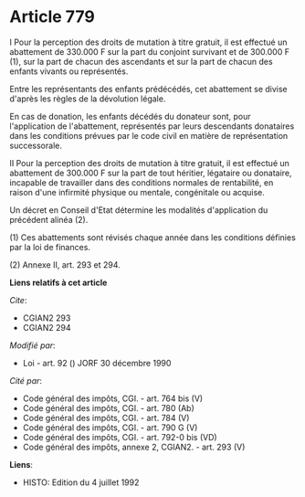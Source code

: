 # Article 779

I Pour la perception des droits de mutation à titre gratuit, il est effectué un abattement de 330.000 F sur la part du
conjoint survivant et de 300.000 F (1), sur la part de chacun des ascendants et sur la part de chacun des enfants vivants ou
représentés.

Entre les représentants des enfants prédécédés, cet abattement se divise d'après les règles de la dévolution légale.

En cas de donation, les enfants décédés du donateur sont, pour l'application de l'abattement, représentés par leurs
descendants donataires dans les conditions prévues par le code civil en matière de représentation successorale.

II Pour la perception des droits de mutation à titre gratuit, il est effectué un abattement de 300.000 F sur la part de tout
héritier, légataire ou donataire, incapable de travailler dans des conditions normales de rentabilité, en raison d'une
infirmité physique ou mentale, congénitale ou acquise.

Un décret en Conseil d'Etat détermine les modalités d'application du précédent alinéa (2).

(1) Ces abattements sont révisés chaque année dans les conditions définies par la loi de finances.

(2) Annexe II, art. 293 et 294.

**Liens relatifs à cet article**

_Cite_:

  - CGIAN2 293
  - CGIAN2 294

_Modifié par_:

  - Loi - art. 92 () JORF 30 décembre 1990

_Cité par_:

  - Code général des impôts, CGI. - art. 764 bis (V)
  - Code général des impôts, CGI. - art. 780 (Ab)
  - Code général des impôts, CGI. - art. 784 (V)
  - Code général des impôts, CGI. - art. 790 G (V)
  - Code général des impôts, CGI. - art. 792-0 bis (VD)
  - Code général des impôts, annexe 2, CGIAN2. - art. 293 (V)

**Liens**:

  - HISTO: Edition du 4 juillet 1992
